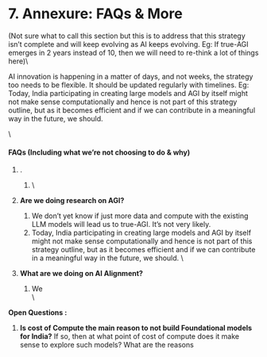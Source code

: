 # 7. Annexure: FAQs & More

(Not sure what to call this section but this is to address that this strategy isn’t complete and will keep evolving as AI keeps evolving. Eg: If true-AGI emerges in 2 years instead of 10, then we will need to re-think a lot of things here)\


AI innovation is happening in a matter of days, and not weeks, the strategy too needs to be flexible. It should be updated regularly with timelines. Eg: Today, India participating in creating large models and AGI by itself might not make sense computationally and hence is not part of this strategy outline, but as it becomes efficient and if we can contribute in a meaningful way in the future, we should.

\


#### FAQs (Including what we’re not choosing to do & why)

1. .
   1. \

2. **Are we doing research on AGI?**
   1. We don’t yet know if just more data and compute with the existing LLM models will lead us to true-AGI. It’s not very likely.
   2. Today, India participating in creating large models and AGI by itself might not make sense computationally and hence is not part of this strategy outline, but as it becomes efficient and if we can contribute in a meaningful way in the future, we should. \

3. **What are we doing on AI Alignment?**
   1. We\
      \


**Open Questions :**&#x20;

1. **Is cost of Compute the main reason to not build Foundational models for India?** If so, then at what point of cost of compute does it make sense to explore such models? What are the reasons &#x20;

